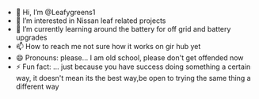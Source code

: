 - 👋 Hi, I’m @Leafygreens1
- 👀 I’m interested in Nissan leaf related projects 
- 🌱 I’m currently learning around the battery for off grid and battery upgrades 
- 📫 How to reach me not sure how it works on gir hub yet
- 😄 Pronouns: please... I am old school, please don't get offended now
- ⚡ Fun fact: ... just because you have success doing something a certain way, it doesn't mean its the best way,be open to trying the same thing a different way 

<!---
Leafygreens1/Leafygreens1 is a ✨ special ✨ repository because its `README.md` (this file) appears on your GitHub profile.
You can click the Preview link to take a look at your changes.
--->

